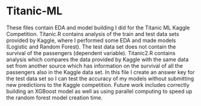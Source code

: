 # Titanic-ML

These files contain EDA and model building I did for the Titanic ML Kaggle Competition. Titanic.R contains analysis of the train and test data sets provided by Kaggle, where I performed some EDA and made models (Logistic and Random Forest). The test data set does not contain the survival of the passengers (dependent variable). Titanic2.R contains analysis which compares the data provided by Kaggle with the same data set from another source which has information on the survival of all the passengers also in the Kaggle data set. In this file I create an answer key for the test data set so I can test the accuracy of my models without submitting new predictions to the Kaggle competition. Future work includes correctly building an XGBoost model as well as using parallel computing to speed up the random forest model creation time. 
